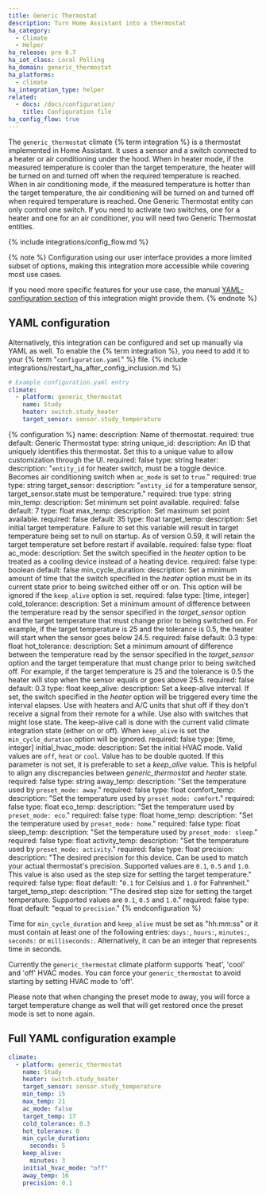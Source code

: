 ```yaml
---
title: Generic Thermostat
description: Turn Home Assistant into a thermostat
ha_category:
  - Climate
  - Helper
ha_release: pre 0.7
ha_iot_class: Local Polling
ha_domain: generic_thermostat
ha_platforms:
  - climate
ha_integration_type: helper
related:
  - docs: /docs/configuration/
    title: Configuration file
ha_config_flow: true
---
```


The `generic_thermostat` climate {% term integration %} is a thermostat implemented in Home Assistant. It uses a sensor and a switch connected to a heater or air conditioning under the hood. When in heater mode, if the measured temperature is cooler than the target temperature, the heater will be turned on and turned off when the required temperature is reached. When in air conditioning mode, if the measured temperature is hotter than the target temperature, the air conditioning will be turned on and turned off when required temperature is reached. One Generic Thermostat entity can only control one switch. If you need to activate two switches, one for a heater and one for an air conditioner, you will need two Generic Thermostat entities.

{% include integrations/config_flow.md %}

{% note %}
Configuration using our user interface provides a more limited subset of options, making this integration more accessible while covering most use cases.

If you need more specific features for your use case, the manual [YAML-configuration section](#yaml-configuration) of this integration might provide them.
{% endnote %}

## YAML configuration

Alternatively, this integration can be configured and set up manually via YAML
as well. To enable the {% term integration %}, you need to add it to your {% term "`configuration.yaml`" %} file.
{% include integrations/restart_ha_after_config_inclusion.md %}

```yaml
# Example configuration.yaml entry
climate:
  - platform: generic_thermostat
    name: Study
    heater: switch.study_heater
    target_sensor: sensor.study_temperature
```

{% configuration %}
name:
  description: Name of thermostat.
  required: true
  default: Generic Thermostat
  type: string
unique_id:
  description: An ID that uniquely identifies this thermostat. Set this to a unique value to allow customization through the UI.
  required: false
  type: string
heater:
  description: "`entity_id` for heater switch, must be a toggle device. Becomes air conditioning switch when `ac_mode` is set to `true`."
  required: true
  type: string
target_sensor:
  description: "`entity_id` for a temperature sensor, target_sensor.state must be temperature."
  required: true
  type: string
min_temp:
  description: Set minimum set point available.
  required: false
  default: 7
  type: float
max_temp:
  description: Set maximum set point available.
  required: false
  default: 35
  type: float
target_temp:
  description: Set initial target temperature. Failure to set this variable will result in target temperature being set to null on startup. As of version 0.59, it will retain the target temperature set before restart if available.
  required: false
  type: float
ac_mode:
  description: Set the switch specified in the *heater* option to be treated as a cooling device instead of a heating device.
  required: false
  type: boolean
  default: false
min_cycle_duration:
  description: Set a minimum amount of time that the switch specified in the *heater* option must be in its current state prior to being switched either off or on. This option will be ignored if the `keep_alive` option is set.
  required: false
  type: [time, integer]
cold_tolerance:
  description: Set a minimum amount of difference between the temperature read by the sensor specified in the *target_sensor* option and the target temperature that must change prior to being switched on. For example, if the target temperature is 25 and the tolerance is 0.5, the heater will start when the sensor goes below 24.5.
  required: false
  default: 0.3
  type: float
hot_tolerance:
  description: Set a minimum amount of difference between the temperature read by the sensor specified in the *target_sensor* option and the target temperature that must change prior to being switched off. For example, if the target temperature is 25 and the tolerance is 0.5 the heater will stop when the sensor equals or goes above 25.5.
  required: false
  default: 0.3
  type: float
keep_alive:
  description: Set a keep-alive interval. If set, the switch specified in the *heater* option will be triggered every time the interval elapses. Use with heaters and A/C units that shut off if they don't receive a signal from their remote for a while. Use also with switches that might lose state. The keep-alive call is done with the current valid climate integration state (either on or off). When `keep_alive` is set the `min_cycle_duration` option will be ignored.
  required: false
  type: [time, integer]
initial_hvac_mode:
  description: Set the initial HVAC mode. Valid values are `off`, `heat` or `cool`. Value has to be double quoted. If this parameter is not set, it is preferable to set a *keep_alive* value. This is helpful to align any discrepancies between *generic_thermostat* and *heater* state.
  required: false
  type: string
away_temp:
  description: "Set the temperature used by `preset_mode: away`."
  required: false
  type: float
comfort_temp:
  description: "Set the temperature used by `preset_mode: comfort`."
  required: false
  type: float
eco_temp:
  description: "Set the temperature used by `preset_mode: eco`."
  required: false
  type: float
home_temp:
  description: "Set the temperature used by `preset_mode: home`."
  required: false
  type: float
sleep_temp:
  description: "Set the temperature used by `preset_mode: sleep`."
  required: false
  type: float
activity_temp:
  description: "Set the temperature used by `preset_mode: activity`."
  required: false
  type: float
precision:
  description: "The desired precision for this device. Can be used to match your actual thermostat's precision. Supported values are `0.1`, `0.5` and `1.0`. This value is also used as the step size for setting the target temperature."
  required: false
  type: float
  default: "`0.1` for Celsius and `1.0` for Fahrenheit."
target_temp_step:
  description: "The desired step size for setting the target temperature. Supported values are `0.1`, `0.5` and `1.0`."
  required: false
  type: float
  default: "equal to `precision`."
{% endconfiguration %}

Time for `min_cycle_duration` and `keep_alive` must be set as "hh:mm:ss" or it must contain at least one of the following entries: `days:`, `hours:`, `minutes:`, `seconds:` or `milliseconds:`. Alternatively, it can be an integer that represents time in seconds.

Currently the `generic_thermostat` climate platform supports 'heat', 'cool' and 'off' HVAC modes. You can force your `generic_thermostat` to avoid starting by setting HVAC mode to 'off'.

Please note that when changing the preset mode to away, you will force a target temperature change as well that will get restored once the preset mode is set to none again.

## Full YAML configuration example

```yaml
climate:
  - platform: generic_thermostat
    name: Study
    heater: switch.study_heater
    target_sensor: sensor.study_temperature
    min_temp: 15
    max_temp: 21
    ac_mode: false
    target_temp: 17
    cold_tolerance: 0.3
    hot_tolerance: 0
    min_cycle_duration:
      seconds: 5
    keep_alive:
      minutes: 3
    initial_hvac_mode: "off"
    away_temp: 16
    precision: 0.1
```

